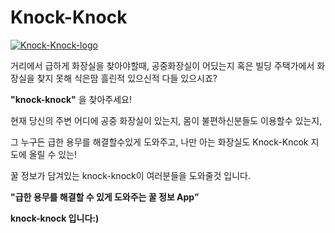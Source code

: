 # Knock-Knock

<a href="https://ibb.co/n7wYzSx"><img src="https://i.ibb.co/n7wYzSx/Knock-Knock-logo.png" alt="Knock-Knock-logo" border="0"></a>

거리에서 급하게 화장실을 찾아야할때, 
공중화장실이 어딨는지 혹은 빌딩 주택가에서 화장실을 찾지 못해 식은땀 흘린적 있으신적 다들 있으시죠?

**"knock-knock"** 을 찾아주세요!

현재 당신의 주변 어디에 공중 화장실이 있는지, 몸이 불편하신분들도 이용할수 있는지,

그 누구든 급한 용무를 해결할수있게 도와주고, 나만 아는 화장실도 Knock-Kncok 지도에 올릴 수 있는!

꿀 정보가 담겨있는 knock-knock이 여러분들을 도와줄것 입니다.

**"급한 용무를 해결할 수 있게 도와주는 꿀 정보 App”**

**knock-knock 입니다:)**